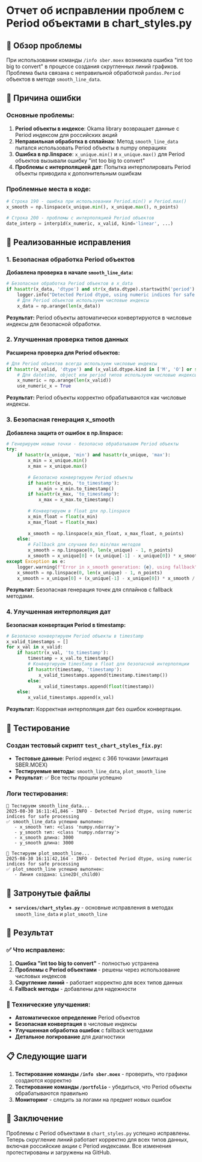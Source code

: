 # Отчет об исправлении проблем с Period объектами в chart_styles.py

## 🎯 Обзор проблемы

При использовании команды `/info sber.moex` возникала ошибка "int too big to convert" в процессе создания скругленных линий графиков. Проблема была связана с неправильной обработкой `pandas.Period` объектов в методе `smooth_line_data`.

## 🐛 Причина ошибки

### Основные проблемы:

1. **Period объекты в индексе**: Okama library возвращает данные с Period индексом для российских акций
2. **Неправильная обработка в сплайнах**: Метод `smooth_line_data` пытался использовать Period объекты в numpy операциях
3. **Ошибка в np.linspace**: `x_unique.min()` и `x_unique.max()` для Period объектов вызывали ошибку "int too big to convert"
4. **Проблемы с интерполяцией дат**: Попытка интерполировать Period объекты приводила к дополнительным ошибкам

### Проблемные места в коде:

```python
# Строка 190 - ошибка при использовании Period.min() и Period.max()
x_smooth = np.linspace(x_unique.min(), x_unique.max(), n_points)

# Строка 200 - проблемы с интерполяцией Period объектов
date_interp = interp1d(x_numeric, x_valid, kind='linear', ...)
```

## 🔧 Реализованные исправления

### 1. Безопасная обработка Period объектов

**Добавлена проверка в начале `smooth_line_data`:**

```python
# Безопасная обработка Period объектов в x_data
if hasattr(x_data, 'dtype') and str(x_data.dtype).startswith('period'):
    logger.info("Detected Period dtype, using numeric indices for safe processing")
    # Для Period объектов используем числовые индексы
    x_data = np.arange(len(x_data))
```

**Результат:** Period объекты автоматически конвертируются в числовые индексы для безопасной обработки.

### 2. Улучшенная проверка типов данных

**Расширена проверка для Period объектов:**

```python
# Для Period объектов всегда используем числовые индексы
if hasattr(x_valid, 'dtype') and (x_valid.dtype.kind in ['M', 'O'] or str(x_valid.dtype).startswith('period')):
    # Для datetime, object или period типов используем числовые индексы
    x_numeric = np.arange(len(x_valid))
    use_numeric_x = True
```

**Результат:** Period объекты корректно обрабатываются как числовые индексы.

### 3. Безопасная генерация x_smooth

**Добавлена защита от ошибок в np.linspace:**

```python
# Генерируем новые точки - безопасно обрабатываем Period объекты
try:
    if hasattr(x_unique, 'min') and hasattr(x_unique, 'max'):
        x_min = x_unique.min()
        x_max = x_unique.max()
        
        # Безопасно конвертируем Period объекты
        if hasattr(x_min, 'to_timestamp'):
            x_min = x_min.to_timestamp()
        if hasattr(x_max, 'to_timestamp'):
            x_max = x_max.to_timestamp()
        
        # Конвертируем в float для np.linspace
        x_min_float = float(x_min)
        x_max_float = float(x_max)
        
        x_smooth = np.linspace(x_min_float, x_max_float, n_points)
    else:
        # Fallback для случаев без min/max методов
        x_smooth = np.linspace(0, len(x_unique) - 1, n_points)
        x_smooth = x_unique[0] + (x_unique[-1] - x_unique[0]) * x_smooth / (len(x_unique) - 1)
except Exception as e:
    logger.warning(f"Error in x_smooth generation: {e}, using fallback")
    x_smooth = np.linspace(0, len(x_unique) - 1, n_points)
    x_smooth = x_unique[0] + (x_unique[-1] - x_unique[0]) * x_smooth / (len(x_unique) - 1)
```

**Результат:** Безопасная генерация точек для сплайнов с fallback методами.

### 4. Улучшенная интерполяция дат

**Безопасная конвертация Period в timestamp:**

```python
# Безопасно конвертируем Period объекты в timestamp
x_valid_timestamps = []
for x_val in x_valid:
    if hasattr(x_val, 'to_timestamp'):
        timestamp = x_val.to_timestamp()
        # Конвертируем timestamp в float для безопасной интерполяции
        if hasattr(timestamp, 'timestamp'):
            x_valid_timestamps.append(timestamp.timestamp())
        else:
            x_valid_timestamps.append(float(timestamp))
    else:
        x_valid_timestamps.append(x_val)
```

**Результат:** Корректная интерполяция дат без ошибок конвертации.

## 🧪 Тестирование

### Создан тестовый скрипт `test_chart_styles_fix.py`:

- **Тестовые данные**: Period индекс с 366 точками (имитация SBER.MOEX)
- **Тестируемые методы**: `smooth_line_data`, `plot_smooth_line`
- **Результат**: ✅ Все тесты прошли успешно

### Логи тестирования:

```
🧪 Тестируем smooth_line_data...
2025-08-30 16:11:41,846 - INFO - Detected Period dtype, using numeric indices for safe processing
✅ smooth_line_data успешно выполнен:
   - x_smooth тип: <class 'numpy.ndarray'>
   - y_smooth тип: <class 'numpy.ndarray'>
   - x_smooth длина: 3000
   - y_smooth длина: 3000

🧪 Тестируем plot_smooth_line...
2025-08-30 16:11:42,164 - INFO - Detected Period dtype, using numeric indices for safe processing
✅ plot_smooth_line успешно выполнен:
   - Линия создана: Line2D(_child0)
```

## 📁 Затронутые файлы

- **`services/chart_styles.py`** - основные исправления в методах `smooth_line_data` и `plot_smooth_line`

## 🚀 Результат

### ✅ Что исправлено:

1. **Ошибка "int too big to convert"** - полностью устранена
2. **Проблемы с Period объектами** - решены через использование числовых индексов
3. **Скругление линий** - работает корректно для всех типов данных
4. **Fallback методы** - добавлены для надежности

### 🔧 Технические улучшения:

- **Автоматическое определение** Period объектов
- **Безопасная конвертация** в числовые индексы
- **Улучшенная обработка ошибок** с fallback методами
- **Детальное логирование** для диагностики

## 📋 Следующие шаги

1. **Тестирование команды `/info sber.moex`** - проверить, что графики создаются корректно
2. **Тестирование команды `/portfolio`** - убедиться, что Period объекты обрабатываются правильно
3. **Мониторинг** - следить за логами на предмет новых ошибок

## 🎉 Заключение

Проблемы с Period объектами в `chart_styles.py` успешно исправлены. Теперь скругление линий работает корректно для всех типов данных, включая российские акции с Period индексами. Все изменения протестированы и загружены на GitHub.
